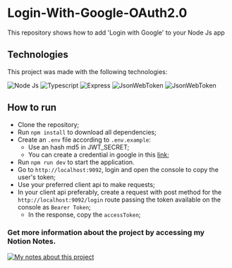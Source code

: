 # Login-With-Google-OAuth2.0

This repository shows how to add 'Login with Google' to your Node Js app

## Technologies

This project was made with the following technologies:

<img alt="Node Js" src="https://img.shields.io/badge/Node.js-339933?style=for-the-badge&logo=nodedotjs&logoColor=white" /> <img alt="Typescript" src="https://img.shields.io/badge/TypeScript-007ACC?style=for-the-badge&logo=typescript&logoColor=white" /> <img alt="Express" src="https://img.shields.io/badge/Express.js-000000?style=for-the-badge&logo=express&logoColor=white" /> <img alt="JsonWebToken" src="https://img.shields.io/badge/JWT-000000?style=for-the-badge&logo=JSON%20web%20tokens&logoColor=white" /> <img alt="JsonWebToken" src="https://img.shields.io/badge/Google_Cloud-4285F4?style=for-the-badge&logo=google-cloud&logoColor=white" />


## How to run

- Clone the repository;
- Run `npm install` to download all dependencies;
- Create an `.env` file according to `.env.example`:
  - Use an hash md5 in JWT_SECRET;
  - You can create a credential in google in this [link](https://console.cloud.google.com/apis/credentials);
- Run `npm run dev` to start the application.
- Go to `http://localhost:9092`, login and open the console to copy the user's token;
- Use your preferred client api to make requests;
- In your client api preferably, create a request with post method for the `http://localhost:9092/login` route passing the token available on the console as `Bearer Token`;
  - In the response, copy the `accessToken`;

### Get more information about the project by accessing my Notion Notes.
[<img alt="My notes about this project" src="https://img.shields.io/badge/Notion-000000?style=for-the-badge&logo=notion&logoColor=white" />](https://heather-scourge-972.notion.site/Google-OAuth2-Node-js-3a557c097f214d918986dad572d3127f)

